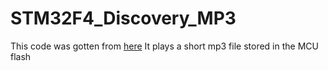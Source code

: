 # STM32F4_Discovery_MP3

This code was gotten from [here](http://vedder.se/2012/07/play-mp3-on-the-stm32f4-discovery/)
It plays a short mp3 file stored in the MCU flash
